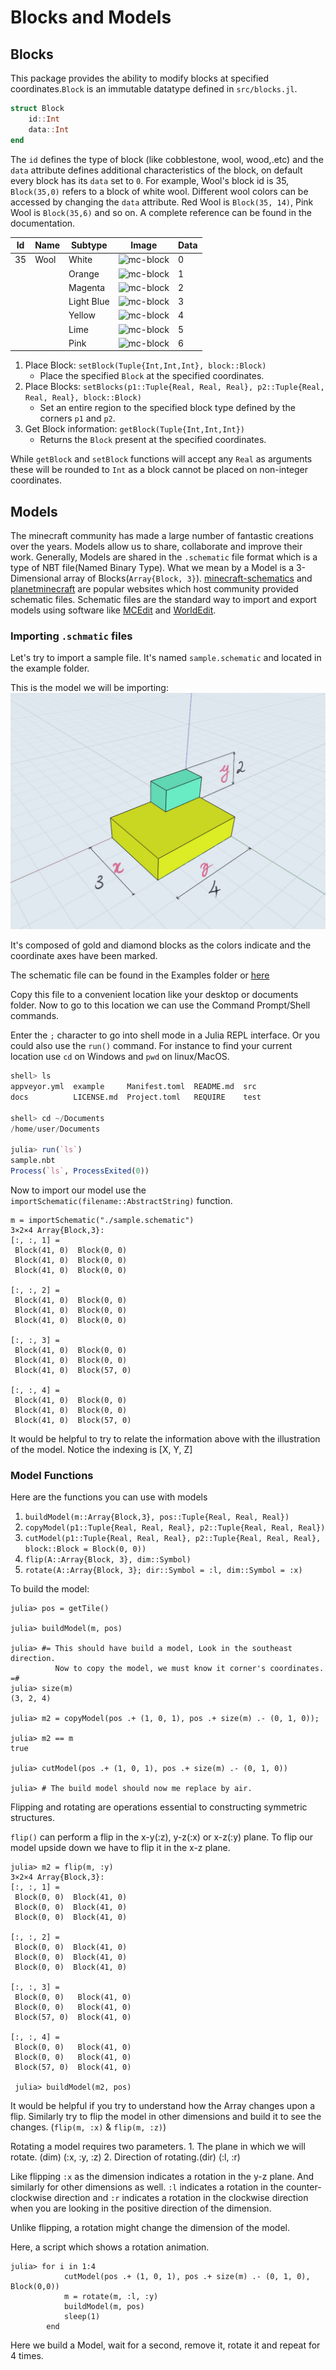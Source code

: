 # Blocks and Models

## Blocks

This package provides the ability to modify
blocks at specified coordinates.`Block` is an immutable datatype defined in
`src/blocks.jl`.

```julia
struct Block
    id::Int
    data::Int
end
```
The `id` defines the type of block (like cobblestone, wool, wood,.etc) and the `data`
attribute defines additional characteristics of the block, on default every block
has its `data` set to `0`. For example, Wool's block id is 35, `Block(35,0)` refers
to a block of white wool. Different wool colors can be accessed by changing the `data`
attribute. Red Wool is `Block(35, 14)`, Pink Wool is `Block(35,6)` and so on. A
complete reference can be found in the documentation.

|Id |Name|Subtype|Image|Data|
|---|-----|-------|-----|---|
| 35 | Wool | White | ![mc-block](assets/img/BlockImages/White_Wool.png) | 0 |
|  |  | Orange | ![mc-block](assets/img/BlockImages/Orange_Wool.png) | 1 |
|  |  | Magenta | ![mc-block](assets/img/BlockImages/Magenta_Wool.png) | 2 |
|  |  | Light Blue | ![mc-block](assets/img/BlockImages/Light_Blue_Wool.png) | 3 |
|  |  | Yellow | ![mc-block](assets/img/BlockImages/Yellow_Wool.png) | 4 |
|  |  | Lime | ![mc-block](assets/img/BlockImages/Lime_Wool.png) | 5 |
|  |  | Pink | ![mc-block](assets/img/BlockImages/Pink_Wool.png) | 6 |


1. Place Block: `setBlock(Tuple{Int,Int,Int}, block::Block)`
    * Place the specified `Block` at the specified coordinates.
2. Place Blocks: `setBlocks(p1::Tuple{Real, Real, Real}, p2::Tuple{Real, Real, Real}, block::Block)`
    * Set an entire region to the specified block type defined by the corners `p1` and `p2`.
3. Get Block information: `getBlock(Tuple{Int,Int,Int})`
    * Returns the `Block` present at the specified coordinates.

While `getBlock` and `setBlock` functions will accept any `Real` as arguments
these will be rounded to `Int` as a block cannot be placed on non-integer coordinates.

## Models

The minecraft community has made a large number of fantastic creations over the
years. Models allow us to share, collaborate and improve their
work. Generally, Models are shared in the `.schematic` file format which is a type
of NBT file(Named Binary Type). What we mean by a Model is a 3-Dimensional array
of Blocks(`Array{Block, 3}`). [minecraft-schematics](https://www.minecraft-schematics.com/) and [planetminecraft](https://www.planetminecraft.com/resources/projects/?share=schematic)
 are popular websites which host community provided schematic files. Schematic
 files are the standard way to import and export models using software like
 [MCEdit](http://www.mcedit.net/) and [WorldEdit](https://minecraft.curseforge.com/projects/worldedit).

### Importing `.schmatic` files

 Let's try to import a sample file. It's named `sample.schematic` and located in
 the example folder.

 This is the model we will be importing:
 ![sample-model](./assets/img/Quickstart/sample-model.png)

 It's composed of gold and diamond blocks as the colors indicate and the coordinate
 axes have been marked.

 The schematic file can be found in the Examples folder or [here](https://raw.githubusercontent.com/JuliaBerry/PiCraft.jl/master/example/sample.schematic)

Copy this file to a convenient location like your desktop or documents folder.
Now to go to this location we can use the Command Prompt/Shell commands.

Enter the `;` character to go into shell mode in a Julia REPL interface. Or you could
also use the `run()` command. For instance to find your current location use
`cd` on Windows and `pwd` on linux/MacOS.

```julia
shell> ls
appveyor.yml  example	  Manifest.toml  README.md  src
docs	      LICENSE.md  Project.toml	 REQUIRE    test

shell> cd ~/Documents
/home/user/Documents

julia> run(`ls`)
sample.nbt
Process(`ls`, ProcessExited(0))

```

Now to import our model use the `importSchematic(filename::AbstractString)` function.

```julia-repl
m = importSchematic("./sample.schematic")
3×2×4 Array{Block,3}:
[:, :, 1] =
 Block(41, 0)  Block(0, 0)
 Block(41, 0)  Block(0, 0)
 Block(41, 0)  Block(0, 0)

[:, :, 2] =
 Block(41, 0)  Block(0, 0)
 Block(41, 0)  Block(0, 0)
 Block(41, 0)  Block(0, 0)

[:, :, 3] =
 Block(41, 0)  Block(0, 0)
 Block(41, 0)  Block(0, 0)
 Block(41, 0)  Block(57, 0)

[:, :, 4] =
 Block(41, 0)  Block(0, 0)
 Block(41, 0)  Block(0, 0)
 Block(41, 0)  Block(57, 0)

```

It would be helpful to try to relate the information above with the illustration
of the model. Notice the indexing is [X, Y, Z]

### Model Functions

Here are the functions you can use with models
 1. `buildModel(m::Array{Block,3}, pos::Tuple{Real, Real, Real})`
 2. `copyModel(p1::Tuple{Real, Real, Real}, p2::Tuple{Real, Real, Real})`
 3. `cutModel(p1::Tuple{Real, Real, Real}, p2::Tuple{Real, Real, Real}, block::Block = Block(0, 0))`
 4. `flip(A::Array{Block, 3}, dim::Symbol)`
 5. `rotate(A::Array{Block, 3}; dir::Symbol = :l, dim::Symbol = :x)`

To build the model:

```julia-repl
julia> pos = getTile()

julia> buildModel(m, pos)

julia> #= This should have build a model, Look in the southeast direction.
          Now to copy the model, we must know it corner's coordinates.      =#
julia> size(m)
(3, 2, 4)

julia> m2 = copyModel(pos .+ (1, 0, 1), pos .+ size(m) .- (0, 1, 0));

julia> m2 == m
true

julia> cutModel(pos .+ (1, 0, 1), pos .+ size(m) .- (0, 1, 0))

julia> # The build model should now me replace by air.
```

Flipping and rotating are operations essential to constructing symmetric structures.

`flip()` can perform a flip in the x-y(:z), y-z(:x) or x-z(:y) plane.
To flip our model upside down we have to flip it in the x-z plane.

```julia-repl
julia> m2 = flip(m, :y)
3×2×4 Array{Block,3}:
[:, :, 1] =
 Block(0, 0)  Block(41, 0)
 Block(0, 0)  Block(41, 0)
 Block(0, 0)  Block(41, 0)

[:, :, 2] =
 Block(0, 0)  Block(41, 0)
 Block(0, 0)  Block(41, 0)
 Block(0, 0)  Block(41, 0)

[:, :, 3] =
 Block(0, 0)   Block(41, 0)
 Block(0, 0)   Block(41, 0)
 Block(57, 0)  Block(41, 0)

[:, :, 4] =
 Block(0, 0)   Block(41, 0)
 Block(0, 0)   Block(41, 0)
 Block(57, 0)  Block(41, 0)

 julia> buildModel(m2, pos)
```
It would be helpful if you try to understand how the Array changes upon a flip.
Similarly try to flip the model in other dimensions and build it to see the changes.
(`flip(m, :x)` & `flip(m, :z)`)

Rotating a model requires two parameters.
    1. The plane in which we will rotate. (dim) (:x, :y, :z)
    2. Direction of rotating.(dir) (:l, :r)

Like flipping `:x` as the dimension indicates a rotation in the y-z plane. And similarly
for other dimensions as well. `:l` indicates a rotation in the counter-clockwise
direction and `:r` indicates a rotation in the clockwise direction when you are
looking in the positive direction of the dimension.

Unlike flipping, a rotation might change the dimension of the model.

Here, a script which shows a rotation animation.

```julia-repl
julia> for i in 1:4
            cutModel(pos .+ (1, 0, 1), pos .+ size(m) .- (0, 1, 0), Block(0,0))
            m = rotate(m, :l, :y)
            buildModel(m, pos)
            sleep(1)
        end
```
Here we build a Model, wait for a second, remove it, rotate it and repeat for 4
times.
